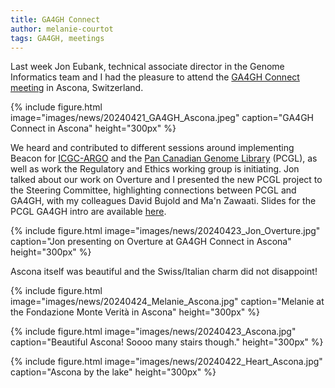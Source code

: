 ```yaml
---
title: GA4GH Connect
author: melanie-courtot
tags: GA4GH, meetings
---
```


Last week Jon Eubank, technical associate director in the Genome Informatics team and I had the pleasure to attend the <a href="https://www.ga4gh.org/event/ga4gh-connect-2/">GA4GH Connect meeting</a> in Ascona, Switzerland. 

{%
  include figure.html
  image="images/news/20240421_GA4GH_Ascona.jpeg"
  caption="GA4GH Connect in Ascona"
  height="300px"
%} 

We heard and contributed to different sessions around implementing Beacon for <a href="https://www.icgc-argo.org/">ICGC-ARGO</a> and the <a href="https://www.mcgill.ca/newsroom/channels/news/government-canada-invests-15m-first-its-kind-pan-canadian-genome-library-352299">Pan Canadian Genome Library</a> (PCGL), as well as work the Regulatory and Ethics working group is initiating. Jon talked about our work on Overture and I presented the new PCGL project to the Steering Committee, highlighting connections between PCGL and GA4GH, with my colleagues David Bujold and Ma'n Zawaati. Slides for the PCGL GA4GH intro are available <a href="https://docs.google.com/presentation/d/1qTeVxbrYqvLw_HsaNENYwCQpfDM44ed9SlrNmdoTEio/edit?usp=sharing">here</a>.

{%
  include figure.html
  image="images/news/20240423_Jon_Overture.jpg"
  caption="Jon presenting on Overture at GA4GH Connect in Ascona"
  height="300px"
%} 

Ascona itself was beautiful and the Swiss/Italian charm did not disappoint!

{%
  include figure.html
  image="images/news/20240424_Melanie_Ascona.jpg"
  caption="Melanie at the Fondazione Monte Verità in Ascona"
  height="300px"
%}

{%
  include figure.html
  image="images/news/20240423_Ascona.jpg"
  caption="Beautiful Ascona! Soooo many stairs though."
  height="300px"
%}

{%
  include figure.html
  image="images/news/20240422_Heart_Ascona.jpg"
  caption="Ascona by the lake"
  height="300px"
%}